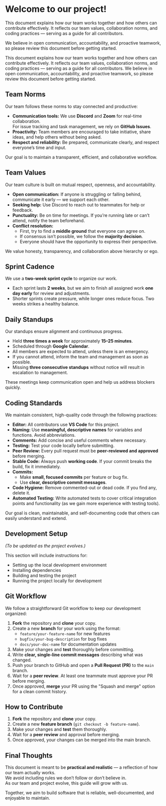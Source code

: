 # Welcome to our project! 

This document explains how our team works together and how others can contribute effectively. It reflects our team values, collaboration norms, and coding practices — serving as a guide for all contributors.

We believe in open communication, accountability, and proactive teamwork, so please review this document before getting started.


This document explains how our team works together and how others can contribute effectively. It reflects our team values, collaboration norms, and coding practices — serving as a guide for all contributors.
We believe in open communication, accountability, and proactive teamwork, so please review this document before getting started.


## Team Norms

Our team follows these norms to stay connected and productive:

- **Communication tools:** We use **Discord** and **Zoom** for real-time collaboration.  
  For issue tracking and task management, we rely on **GitHub Issues**.
- **Proactivity:** Team members are encouraged to take initiative, share ideas, and help others without being asked.
- **Respect and reliability:** Be prepared, communicate clearly, and respect everyone’s time and input.

Our goal is to maintain a transparent, efficient, and collaborative workflow.



## Team Values

Our team culture is built on mutual respect, openness, and accountability.

- **Open communication:** If anyone is struggling or falling behind, communicate it early — we support each other.  
- **Seeking help:** Use Discord to reach out to teammates for help or feedback.
- **Punctuality:** Be on time for meetings. If you’re running late or can’t attend, notify the team beforehand.
- **Conflict resolution:**  
  - First, try to find a **middle ground** that everyone can agree on.  
  - If consensus isn’t possible, we follow the **majority decision**.  
  - Everyone should have the opportunity to express their perspective.

We value honesty, transparency, and collaboration above hierarchy or ego.



## Sprint Cadence

We use a **two-week sprint cycle** to organize our work.

- Each sprint lasts **2 weeks**, but we aim to finish all assigned work **one day early** for review and adjustments.
- Shorter sprints create pressure, while longer ones reduce focus. Two weeks strikes a healthy balance.



## Daily Standups

Our standups ensure alignment and continuous progress.

- Held **three times a week** for approximately **15–25 minutes**.  
- Scheduled through **Google Calendar**.
- All members are expected to attend, unless there is an emergency.  
- If you cannot attend, inform the team and management as soon as possible.
- Missing **three consecutive standups** without notice will result in escalation to management.

These meetings keep communication open and help us address blockers quickly.



## Coding Standards

We maintain consistent, high-quality code through the following practices:

- **Editor:** All contributors use **VS Code** for this project.  
- **Naming:** Use **meaningful, descriptive names** for variables and functions. Avoid abbreviations.  
- **Comments:** Add concise and useful comments where necessary.  
- **Testing:** Test your code locally before submitting.  
- **Peer Review:** Every pull request must be **peer-reviewed and approved** before merging.  
- **Stable Code:** Always push **working code**. If your commit breaks the build, fix it immediately.  
- **Commits:**  
  - Make **small, focused commits** per feature or bug fix.  
  - Use **clear, descriptive commit messages**.  
- **Code Hygiene:** Remove commented-out or dead code. If you find any, delete it.  
- **Automated Testing:** Write automated tests to cover critical integration points and functionality (as we gain more experience with testing tools).

Our goal is clean, maintainable, and self-documenting code that others can easily understand and extend.



## Development Setup

*(To be updated as the project evolves.)*

This section will include instructions for:

- Setting up the local development environment  
- Installing dependencies  
- Building and testing the project  
- Running the project locally for development



## Git Workflow

We follow a straightforward Git workflow to keep our development organized:

1. **Fork** the repository and **clone** your copy.  
2. Create a new **branch** for your work using the format:  
   - `feature/your-feature-name` for new features  
   - `bugfix/your-bug-description` for bug fixes  
   - `docs/your-doc-name` for documentation updates  
3. Make your changes and **test** thoroughly before committing.  
4. Write **clear, single-line commit messages** describing what was changed.  
5. Push your branch to GitHub and open a **Pull Request (PR)** to the `main` branch.  
6. Wait for a **peer review**. At least one teammate must approve your PR before merging.  
7. Once approved, **merge** your PR using the "Squash and merge" option for a clean commit history.



## How to Contribute

1. **Fork** the repository and **clone** your copy.  
2. Create a new **feature branch** (`git checkout -b feature-name`).  
3. Make your changes and **test** them thoroughly.  
4. Wait for a **peer review** and approval before merging.  
5. Once approved, your changes can be merged into the main branch.



## Final Thoughts

This document is meant to be **practical and realistic** — a reflection of how our team actually works.  
We avoid including rules we don’t follow or don’t believe in.  
As our team and project evolve, this guide will grow with us.

Together, we aim to build software that is reliable, well-documented, and enjoyable to maintain.
